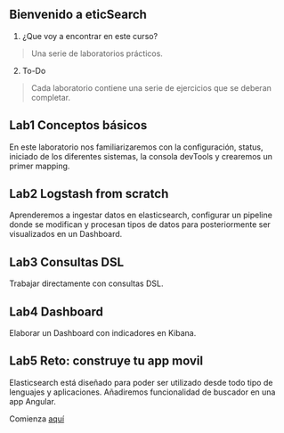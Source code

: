 ## Bienvenido a eticSearch
1. ¿Que voy a encontrar en este curso?
>Una serie de laboratorios prácticos.

2. To-Do
>Cada laboratorio contiene una serie de ejercicios que se deberan completar.

## Lab1 Conceptos básicos
En este laboratorio nos familiarizaremos con la configuración, status, iniciado de los diferentes sistemas, la consola devTools y crearemos un primer mapping.

## Lab2 Logstash from scratch
Aprenderemos a ingestar datos en elasticsearch, configurar un pipeline donde se modifican y procesan tipos de datos para posteriormente ser visualizados en un Dashboard.

## Lab3 Consultas DSL
Trabajar directamente con consultas DSL.

## Lab4 Dashboard
Elaborar un Dashboard con indicadores en Kibana.

## Lab5 Reto: construye tu app movil
Elasticsearch está diseñado para poder ser utilizado desde todo tipo de lenguajes y aplicaciones. Añadiremos funcionalidad de buscador en una app Angular.


Comienza [aquí](./eticSearch.md)
